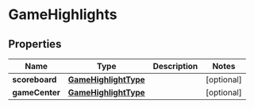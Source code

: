 

# GameHighlights


## Properties

| Name | Type | Description | Notes |
|------------ | ------------- | ------------- | -------------|
|**scoreboard** | [**GameHighlightType**](GameHighlightType.md) |  |  [optional] |
|**gameCenter** | [**GameHighlightType**](GameHighlightType.md) |  |  [optional] |



